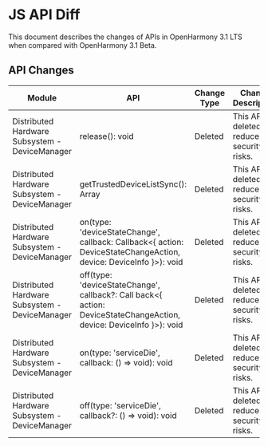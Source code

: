 # JS API Diff

This document describes the changes of APIs in OpenHarmony 3.1 LTS when compared with OpenHarmony 3.1 Beta.

## API Changes

| Module| API| Change Type| Change Description|
|  --------  |  --------  |  --------  |  --------  |
| Distributed Hardware Subsystem - DeviceManager| release(): void | Deleted| This API is deleted to reduce security risks.|
| Distributed Hardware Subsystem - DeviceManager| getTrustedDeviceListSync(): Array<DeviceInfo> | Deleted| This API is deleted to reduce security risks.|
| Distributed Hardware Subsystem - DeviceManager| on(type: 'deviceStateChange', callback: Callback<{ action: DeviceStateChangeAction, device: DeviceInfo }>): void | Deleted| This API is deleted to reduce security risks.|
| Distributed Hardware Subsystem - DeviceManager| off(type: 'deviceStateChange', callback?: Call back<{ action: DeviceStateChangeAction, device: DeviceInfo }>): void | Deleted| This API is deleted to reduce security risks.|
| Distributed Hardware Subsystem - DeviceManager| on(type: 'serviceDie', callback: () => void): void | Deleted| This API is deleted to reduce security risks.|
| Distributed Hardware Subsystem - DeviceManager| off(type: 'serviceDie', callback?: () => void): void | Deleted| This API is deleted to reduce security risks.|
